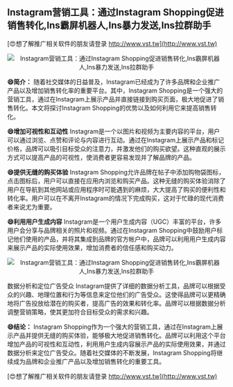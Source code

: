 ## **Instagram营销工具：通过Instagram Shopping促进销售转化,Ins霸屏机器人,Ins暴力发送,Ins拉群助手**

[😍想了解推广相关软件的朋友请登录 http://www.vst.tw](http://www.vst.tw)

 <center><img src="https://vst.tw/MP4/tuiguang/png/0.png" alt="Instagram营销工具：通过Instagram Shopping促进销售转化,Ins霸屏机器人,Ins暴力发送,Ins拉群助手"></center>

**😄简介：**
随着社交媒体的日益普及，Instagram已经成为了许多品牌和企业推广产品以及增加销售转化率的重要平台。其中，Instagram Shopping是一个强大的营销工具，通过在Instagram上展示产品并直接链接到购买页面，极大地促进了销售转化。本文将探讨Instagram Shopping的优势以及如何利用它来提高销售转化。

**😄增加可视性和互动性**
Instagram是一个以图片和视频为主要内容的平台，用户可以通过浏览、点赞和评论与内容进行互动。通过在Instagram上展示产品和标记价格，品牌可以吸引目标受众的注意力，并激发他们的购买欲望。这种直观的展示方式可以提高产品的可视性，使消费者更容易发现并了解品牌的产品。

**😄提供无缝的购买体验**
Instagram Shopping允许品牌在帖子中添加购物袋图标，点击图标后，用户可以直接在应用内浏览和购买产品。这种无缝的购买体验消除了用户在导航到其他网站或应用程序时可能遇到的麻烦，大大提高了购买的便利性和转化率。用户可以在不离开Instagram的情况下完成购买，这对于忙碌的现代消费者来说尤为重要。

**😄利用用户生成内容**
Instagram是一个用户生成内容（UGC）丰富的平台，许多用户会分享与品牌相关的照片和视频。通过在Instagram Shopping中鼓励用户标记他们使用的产品，并将其集成到品牌的官方帐户中，品牌可以利用用户生成内容来展示产品的实际使用效果，增加消费者的信任感和购买动力。

 <center><img src="https://vst.tw/MP4/tuiguang/png/5.png" alt="Instagram营销工具：通过Instagram Shopping促进销售转化,Ins霸屏机器人,Ins暴力发送,Ins拉群助手"></center>

数据分析和定位广告受众
Instagram提供了详细的数据分析工具，品牌可以根据受众的兴趣、地理位置和行为等信息来定位他们的广告受众。这使得品牌可以更精确地将广告投放给潜在的购买者，提高广告的效果和转化率。品牌可以根据数据分析调整营销策略，使其更加符合目标受众的需求和兴趣。

**😄结论：**
Instagram Shopping作为一个强大的营销工具，通过在Instagram上展示产品并提供无缝的购买体验，能够极大地促进销售转化。品牌可以利用这个平台增加产品的可视性和互动性，利用用户生成内容展示产品的实际使用效果，并通过数据分析来定位广告受众。随着社交媒体的不断发展，Instagram Shopping将继续成为品牌和企业推广产品以及增加销售转化的重要工具。

[😍想了解推广相关软件的朋友请登录 http://www.vst.tw](http://www.vst.tw)



